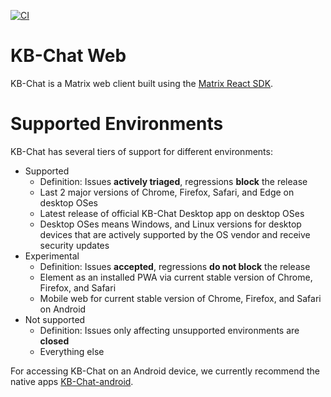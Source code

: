 [![CI](https://github.com/scheissegalo/kb-web/actions/workflows/main.yml/badge.svg?branch=develop)](https://github.com/scheissegalo/kb-web/actions/workflows/main.yml)

KB-Chat Web
=======

KB-Chat is a Matrix web client built using the [Matrix
React SDK](https://github.com/matrix-org/matrix-react-sdk).

Supported Environments
======================

KB-Chat has several tiers of support for different environments:

* Supported
  * Definition: Issues **actively triaged**, regressions **block** the release
  * Last 2 major versions of Chrome, Firefox, Safari, and Edge on desktop OSes
  * Latest release of official KB-Chat Desktop app on desktop OSes
  * Desktop OSes means Windows, and Linux versions for desktop devices
    that are actively supported by the OS vendor and receive security updates
* Experimental
  * Definition: Issues **accepted**, regressions **do not block** the release
  * Element as an installed PWA via current stable version of Chrome, Firefox, and Safari
  * Mobile web for current stable version of Chrome, Firefox, and Safari on Android
* Not supported
  * Definition: Issues only affecting unsupported environments are **closed**
  * Everything else

For accessing KB-Chat on an Android device, we currently recommend the
native apps [KB-Chat-android](https://github.com/scheissegalo/kb-chat-android).

